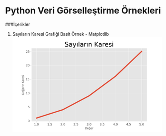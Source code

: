 # Python Veri Görselleştirme Örnekleri

###İçerikler

1. Sayıların Karesi Grafiği Basit Örnek - Matplotlib
![](https://raw.githubusercontent.com/oguzhnkrdg/Python-Veri-Gorsellestirme/main/Say%C4%B1lar%C4%B1n%20Karesi%20Grafi%C4%9Fi%20Basit%20%C3%96rnek%20-%20Matplotlib/Figure_1.png)                
